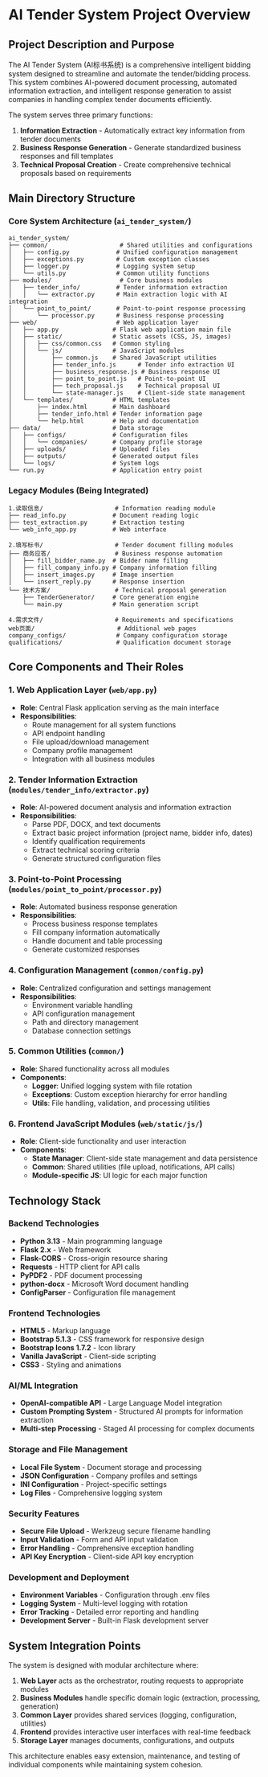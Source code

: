 # AI Tender System Project Overview

## Project Description and Purpose

The AI Tender System (AI标书系统) is a comprehensive intelligent bidding system designed to streamline and automate the tender/bidding process. This system combines AI-powered document processing, automated information extraction, and intelligent response generation to assist companies in handling complex tender documents efficiently.

The system serves three primary functions:
1. **Information Extraction** - Automatically extract key information from tender documents
2. **Business Response Generation** - Generate standardized business responses and fill templates
3. **Technical Proposal Creation** - Create comprehensive technical proposals based on requirements

## Main Directory Structure

### Core System Architecture (`ai_tender_system/`)
```
ai_tender_system/
├── common/                    # Shared utilities and configurations
│   ├── config.py             # Unified configuration management
│   ├── exceptions.py         # Custom exception classes
│   ├── logger.py             # Logging system setup
│   └── utils.py              # Common utility functions
├── modules/                   # Core business modules
│   ├── tender_info/          # Tender information extraction
│   │   └── extractor.py      # Main extraction logic with AI integration
│   └── point_to_point/       # Point-to-point response processing
│       └── processor.py      # Business response processing
├── web/                      # Web application layer
│   ├── app.py               # Flask web application main file
│   ├── static/              # Static assets (CSS, JS, images)
│   │   ├── css/common.css   # Common styling
│   │   └── js/              # JavaScript modules
│   │       ├── common.js    # Shared JavaScript utilities
│   │       ├── tender_info.js      # Tender info extraction UI
│   │       ├── business_response.js # Business response UI
│   │       ├── point_to_point.js   # Point-to-point UI
│   │       ├── tech_proposal.js    # Technical proposal UI
│   │       └── state-manager.js    # Client-side state management
│   └── templates/           # HTML templates
│       ├── index.html       # Main dashboard
│       ├── tender_info.html # Tender information page
│       └── help.html        # Help and documentation
├── data/                    # Data storage
│   ├── configs/             # Configuration files
│   │   └── companies/       # Company profile storage
│   ├── uploads/             # Uploaded files
│   ├── outputs/             # Generated output files
│   └── logs/                # System logs
└── run.py                   # Application entry point
```

### Legacy Modules (Being Integrated)
```
1.读取信息/                    # Information reading module
├── read_info.py             # Document reading logic
├── test_extraction.py       # Extraction testing
└── web_info_app.py          # Web interface

2.填写标书/                    # Tender document filling modules
├── 商务应答/                  # Business response automation
│   ├── fill_bidder_name.py  # Bidder name filling
│   ├── fill_company_info.py # Company information filling
│   ├── insert_images.py     # Image insertion
│   └── insert_reply.py      # Response insertion
└── 技术方案/                  # Technical proposal generation
    ├── TenderGenerator/     # Core generation engine
    └── main.py              # Main generation script

4.需求文件/                    # Requirements and specifications
web页面/                       # Additional web pages
company_configs/              # Company configuration storage
qualifications/               # Qualification document storage
```

## Core Components and Their Roles

### 1. Web Application Layer (`web/app.py`)
- **Role**: Central Flask application serving as the main interface
- **Responsibilities**:
  - Route management for all system functions
  - API endpoint handling
  - File upload/download management
  - Company profile management
  - Integration with all business modules

### 2. Tender Information Extraction (`modules/tender_info/extractor.py`)
- **Role**: AI-powered document analysis and information extraction
- **Responsibilities**:
  - Parse PDF, DOCX, and text documents
  - Extract basic project information (project name, bidder info, dates)
  - Identify qualification requirements
  - Extract technical scoring criteria
  - Generate structured configuration files

### 3. Point-to-Point Processing (`modules/point_to_point/processor.py`)
- **Role**: Automated business response generation
- **Responsibilities**:
  - Process business response templates
  - Fill company information automatically
  - Handle document and table processing
  - Generate customized responses

### 4. Configuration Management (`common/config.py`)
- **Role**: Centralized configuration and settings management
- **Responsibilities**:
  - Environment variable handling
  - API configuration management
  - Path and directory management
  - Database connection settings

### 5. Common Utilities (`common/`)
- **Role**: Shared functionality across all modules
- **Components**:
  - **Logger**: Unified logging system with file rotation
  - **Exceptions**: Custom exception hierarchy for error handling
  - **Utils**: File handling, validation, and processing utilities

### 6. Frontend JavaScript Modules (`web/static/js/`)
- **Role**: Client-side functionality and user interaction
- **Components**:
  - **State Manager**: Client-side state management and data persistence
  - **Common**: Shared utilities (file upload, notifications, API calls)
  - **Module-specific JS**: UI logic for each major function

## Technology Stack

### Backend Technologies
- **Python 3.13** - Main programming language
- **Flask 2.x** - Web framework
- **Flask-CORS** - Cross-origin resource sharing
- **Requests** - HTTP client for API calls
- **PyPDF2** - PDF document processing
- **python-docx** - Microsoft Word document handling
- **ConfigParser** - Configuration file management

### Frontend Technologies
- **HTML5** - Markup language
- **Bootstrap 5.1.3** - CSS framework for responsive design
- **Bootstrap Icons 1.7.2** - Icon library
- **Vanilla JavaScript** - Client-side scripting
- **CSS3** - Styling and animations

### AI/ML Integration
- **OpenAI-compatible API** - Large Language Model integration
- **Custom Prompting System** - Structured AI prompts for information extraction
- **Multi-step Processing** - Staged AI processing for complex documents

### Storage and File Management
- **Local File System** - Document storage and processing
- **JSON Configuration** - Company profiles and settings
- **INI Configuration** - Project-specific settings
- **Log Files** - Comprehensive logging system

### Security Features
- **Secure File Upload** - Werkzeug secure filename handling
- **Input Validation** - Form and API input validation
- **Error Handling** - Comprehensive exception handling
- **API Key Encryption** - Client-side API key encryption

### Development and Deployment
- **Environment Variables** - Configuration through .env files
- **Logging System** - Multi-level logging with rotation
- **Error Tracking** - Detailed error reporting and handling
- **Development Server** - Built-in Flask development server

## System Integration Points

The system is designed with modular architecture where:

1. **Web Layer** acts as the orchestrator, routing requests to appropriate modules
2. **Business Modules** handle specific domain logic (extraction, processing, generation)
3. **Common Layer** provides shared services (logging, configuration, utilities)
4. **Frontend** provides interactive user interfaces with real-time feedback
5. **Storage Layer** manages documents, configurations, and outputs

This architecture enables easy extension, maintenance, and testing of individual components while maintaining system cohesion.